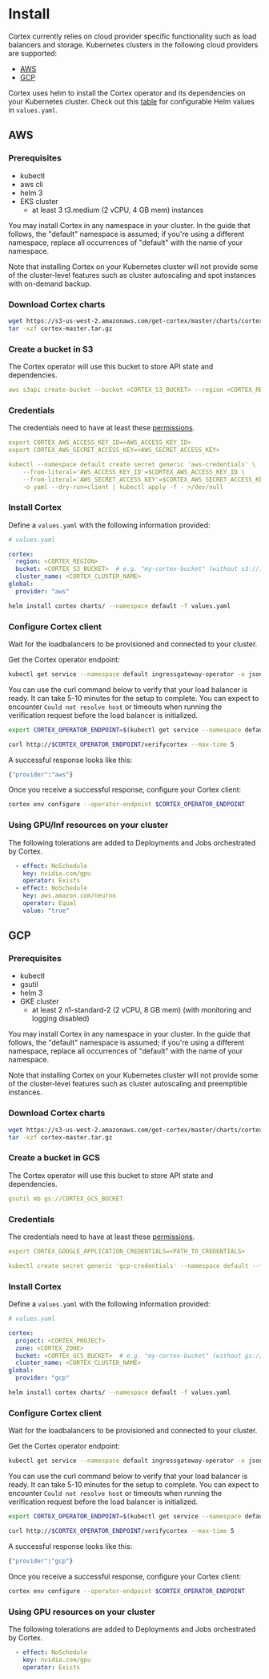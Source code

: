 # Install

Cortex currently relies on cloud provider specific functionality such as load balancers and storage. Kubernetes clusters in the following cloud providers are supported:

* [AWS](#aws)
* [GCP](#gcp)

Cortex uses helm to install the Cortex operator and its dependencies on your Kubernetes cluster. Check out this [table](#helm-values) for configurable Helm values in `values.yaml`.

## AWS

### Prerequisites

* kubectl
* aws cli
* helm 3
* EKS cluster
  * at least 3 t3.medium (2 vCPU, 4 GB mem) instances

You may install Cortex in any namespace in your cluster. In the guide that follows, the "default" namespace is assumed; if you're using a different namespace, replace all occurrences of "default" with the name of your namespace.

Note that installing Cortex on your Kubernetes cluster will not provide some of the cluster-level features such as cluster autoscaling and spot instances with on-demand backup.

### Download Cortex charts

<!-- CORTEX_VERSION_BRANCH_STABLE x3 -->
```bash
wget https://s3-us-west-2.amazonaws.com/get-cortex/master/charts/cortex-master.tar.gz
tar -xzf cortex-master.tar.gz
```

### Create a bucket in S3

The Cortex operator will use this bucket to store API state and dependencies.

```yaml
aws s3api create-bucket --bucket <CORTEX_S3_BUCKET> --region <CORTEX_REGION>
```

### Credentials

The credentials need to have at least these [permissions](../aws/security.md#operator).

```yaml
export CORTEX_AWS_ACCESS_KEY_ID=<AWS_ACCESS_KEY_ID>
export CORTEX_AWS_SECRET_ACCESS_KEY=<AWS_SECRET_ACCESS_KEY>

kubectl --namespace default create secret generic 'aws-credentials' \
    --from-literal='AWS_ACCESS_KEY_ID'=$CORTEX_AWS_ACCESS_KEY_ID \
    --from-literal='AWS_SECRET_ACCESS_KEY'=$CORTEX_AWS_SECRET_ACCESS_KEY \
    -o yaml --dry-run=client | kubectl apply -f - >/dev/null
```

### Install Cortex

Define a `values.yaml` with the following information provided:

```yaml
# values.yaml

cortex:
  region: <CORTEX_REGION>
  bucket: <CORTEX_S3_BUCKET>  # e.g. "my-cortex-bucket" (without s3://)
  cluster_name: <CORTEX_CLUSTER_NAME>
global:
  provider: "aws"
```

```bash
helm install cortex charts/ --namespace default -f values.yaml
```

### Configure Cortex client

Wait for the loadbalancers to be provisioned and connected to your cluster.

Get the Cortex operator endpoint:

```bash
kubectl get service --namespace default ingressgateway-operator -o jsonpath='{.status.loadBalancer.ingress[0].hostname}'
```

You can use the curl command below to verify that your load balancer is ready. It can take 5-10 minutes for the setup to complete. You can expect to encounter `Could not resolve host` or timeouts when running the verification request before the load balancer is initialized.

```bash
export CORTEX_OPERATOR_ENDPOINT=$(kubectl get service --namespace default ingressgateway-operator -o jsonpath='{.status.loadBalancer.ingress[0].hostname}')

curl http://$CORTEX_OPERATOR_ENDPOINT/verifycortex --max-time 5
```

A successful response looks like this:

```bash
{"provider":"aws"}
```

Once you receive a successful response, configure your Cortex client:

```bash
cortex env configure --operator-endpoint $CORTEX_OPERATOR_ENDPOINT
```

### Using GPU/Inf resources on your cluster

The following tolerations are added to Deployments and Jobs orchestrated by Cortex.

```yaml
  - effect: NoSchedule
    key: nvidia.com/gpu
    operator: Exists
  - effect: NoSchedule
    key: aws.amazon.com/neuron
    operator: Equal
    value: "true"
```

## GCP

### Prerequisites

* kubectl
* gsutil
* helm 3
* GKE cluster
  * at least 2 n1-standard-2 (2 vCPU, 8 GB mem) (with monitoring and logging disabled)

You may install Cortex in any namespace in your cluster. In the guide that follows, the "default" namespace is assumed; if you're using a different namespace, replace all occurrences of "default" with the name of your namespace.

Note that installing Cortex on your Kubernetes cluster will not provide some of the cluster-level features such as cluster autoscaling and preemptible instances.

### Download Cortex charts

<!-- CORTEX_VERSION_BRANCH_STABLE x3 -->
```bash
wget https://s3-us-west-2.amazonaws.com/get-cortex/master/charts/cortex-master.tar.gz
tar -xzf cortex-master.tar.gz
```

### Create a bucket in GCS

The Cortex operator will use this bucket to store API state and dependencies.

```yaml
gsutil mb gs://CORTEX_GCS_BUCKET
```

### Credentials

The credentials need to have at least these [permissions](../gcp/credentials.md).

```yaml
export CORTEX_GOOGLE_APPLICATION_CREDENTIALS=<PATH_TO_CREDENTIALS>

kubectl create secret generic 'gcp-credentials' --namespace default --from-file=key.json=$CORTEX_GOOGLE_APPLICATION_CREDENTIALS
```

### Install Cortex

Define a `values.yaml` with the following information provided:

```yaml
# values.yaml

cortex:
  project: <CORTEX_PROJECT>
  zone: <CORTEX_ZONE>
  bucket: <CORTEX_GCS_BUCKET>  # e.g. "my-cortex-bucket" (without gs://)
  cluster_name: <CORTEX_CLUSTER_NAME>
global:
  provider: "gcp"
```

```bash
helm install cortex charts/ --namespace default -f values.yaml
```

### Configure Cortex client

Wait for the loadbalancers to be provisioned and connected to your cluster.

Get the Cortex operator endpoint:

```bash
kubectl get service --namespace default ingressgateway-operator -o jsonpath='{.status.loadBalancer.ingress[0].ip}'
```

You can use the curl command below to verify that your load balancer is ready. It can take 5-10 minutes for the setup to complete. You can expect to encounter `Could not resolve host` or timeouts when running the verification request before the load balancer is initialized.

```bash
export CORTEX_OPERATOR_ENDPOINT=$(kubectl get service --namespace default ingressgateway-operator -o jsonpath='{.status.loadBalancer.ingress[0].ip}')

curl http://$CORTEX_OPERATOR_ENDPOINT/verifycortex --max-time 5
```

A successful response looks like this:

```bash
{"provider":"gcp"}
```

Once you receive a successful response, configure your Cortex client:

```bash
cortex env configure --operator-endpoint $CORTEX_OPERATOR_ENDPOINT
```

### Using GPU resources on your cluster

The following tolerations are added to Deployments and Jobs orchestrated by Cortex.

```yaml
  - effect: NoSchedule
    key: nvidia.com/gpu
    operator: Exists
```
